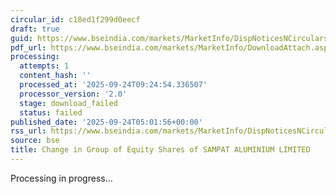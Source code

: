 ```yaml
---
circular_id: c18ed1f299d0eecf
draft: true
guid: https://www.bseindia.com/markets/MarketInfo/DispNoticesNCirculars.aspx?Noticeid={A665FE12-076B-4F47-AC1E-5D3FCE816796}&noticeno=20250924-1&dt=09/24/2025&icount=1&totcount=11&flag=0
pdf_url: https://www.bseindia.com/markets/MarketInfo/DownloadAttach.aspx?id=20250924-1&attachedId=
processing:
  attempts: 1
  content_hash: ''
  processed_at: '2025-09-24T09:24:54.336507'
  processor_version: '2.0'
  stage: download_failed
  status: failed
published_date: '2025-09-24T05:01:56+00:00'
rss_url: https://www.bseindia.com/markets/MarketInfo/DispNoticesNCirculars.aspx?Noticeid={A665FE12-076B-4F47-AC1E-5D3FCE816796}&noticeno=20250924-1&dt=09/24/2025&icount=1&totcount=11&flag=0
source: bse
title: Change in Group of Equity Shares of SAMPAT ALUMINIUM LIMITED
---
```


Processing in progress...